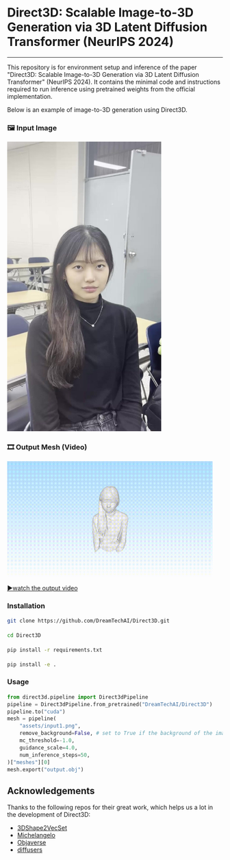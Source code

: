 
# Direct3D: Scalable Image-to-3D Generation via 3D Latent Diffusion Transformer (NeurIPS 2024)

---

This repository is for environment setup and inference of the paper "Direct3D: Scalable Image-to-3D Generation via 3D Latent Diffusion Transformer" (NeurIPS 2024).
It contains the minimal code and instructions required to run inference using pretrained weights from the official implementation.


Below is an example of image-to-3D generation using Direct3D.

### 🖼️ Input Image

<img src="assets/input1.png" width="360"/>

### 🎞️ Output Mesh (Video)

<img src="assets/output1.gif" width="480"/>

[▶watch the output video](assets/output1.mp4)


### Installation

```sh
git clone https://github.com/DreamTechAI/Direct3D.git

cd Direct3D

pip install -r requirements.txt

pip install -e .
```

### Usage

```python
from direct3d.pipeline import Direct3dPipeline
pipeline = Direct3dPipeline.from_pretrained("DreamTechAI/Direct3D")
pipeline.to("cuda")
mesh = pipeline(
    "assets/input1.png",
    remove_background=False, # set to True if the background of the image needs to be removed
    mc_threshold=-1.0,
    guidance_scale=4.0,
    num_inference_steps=50,
)["meshes"][0]
mesh.export("output.obj")
```

## Acknowledgements

Thanks to the following repos for their great work, which helps us a lot in the development of Direct3D:

- [3DShape2VecSet](https://github.com/1zb/3DShape2VecSet/tree/master)
- [Michelangelo](https://github.com/NeuralCarver/Michelangelo)
- [Objaverse](https://objaverse.allenai.org/)
- [diffusers](https://github.com/huggingface/diffusers)


